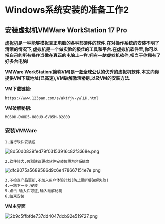 # Windows系统安装的准备工作2

## 安装虚拟机VMWare WorkStation 17 Pro

  **<u>虚拟机</u>是一种能够模拟真正电脑的各种软硬件的软件.在对操作系统的安装不明了清晰的情况下,虚拟机是一个做实验的极佳的工具和平台.在虚拟机软件里,你可以把自己的所有操作当做在真正的电脑上一样.拥有一款虚拟机软件,相当于你拥有了好多台电脑!**

  **VMWare WorkStation(简称VM)是一款全球公认的优秀的虚拟机软件.本文向你提供VM下载地址(已高速),VM破解激活秘钥,以及VM的安装方法.**

  **VM下载链接:**

    https://www.123pan.com/s/aktYjv-ywlLH.html

**VM破解秘钥:**

    MC60H-DWHD5-H80U9-6V85M-8280D

### 安装VMWare

    1.运行软件安装包

![8d50d0839fed79f03153916c82f3368e.png](https://i.miji.bid/2024/02/24/8d50d0839fed79f03153916c82f3368e.png)

    2.软件较大,强烈建议更改软件安装位置为非系统盘

![dfc9075a5689586d9c6e478667154e7e.png](https://i.miji.bid/2024/02/24/dfc9075a5689586d9c6e478667154e7e.png)

    3.不检查产品更新,不加入用户体验计划(防止更新后破解失败)
    4.一路下一步,安装
    5.点击 输入许可证,输入破解秘钥
    6.结束安装



**VM主界面**

![2b9c5ffbfde737dd4047dcb92e519727.png](https://i.miji.bid/2024/02/24/2b9c5ffbfde737dd4047dcb92e519727.png)
